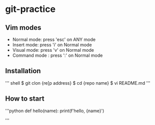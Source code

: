 # git-practice


## Vim modes

- Normal mode: press 'esc' on ANY mode
- Insert mode: press 'i' on Normal mode
- Visual mode: press 'v' on Normal mode
- Command mode : press ':' on Normal mode

## Installation

''' shell
$ git clon {re[p address}
$ cd {repo name}
$ vi README.md
'''
## How to start

'''python
def hello(name):
    print(f'hello, {name}')

'''
